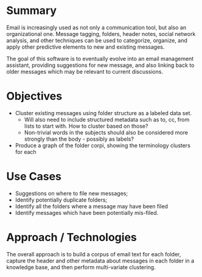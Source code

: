 Summary
=======
Email is increasingly used as not only a communication tool, but also an
organizational one. Message tagging, folders, header notes, social network
analysis, and other techniques can be used to categorize, organize, and 
apply other predictive elements to new and existing messages.

The goal of this software is to eventually evolve into an email management
assistant, providing suggestions for new message, and also linking back
to older messages which may be relevant to current discussions.

Objectives
==========
* Cluster existing messages using folder structure as a labeled data set.
  * Will also need to include structured metadata such as to, cc, from lists to
start with. How to cluster based on those?
  * Non-trivial words in the subjects should also be considered more strongly
than the body - possibly as labels?
* Produce a graph of the folder corpi, showing the terminology clusters for each

Use Cases
==========
* Suggestions on where to file new messages;
* Identify potentially duplicate folders;
* Identify all the folders where a message may have been 
filed
* Identify messages which have been potentially mis-filed.

Approach / Technologies
=======================
The overall approach is to build a corpus of email text for each folder, capture
the header and other metadata about messages in each folder in a knowledge base,
and then perform multi-variate clustering.

